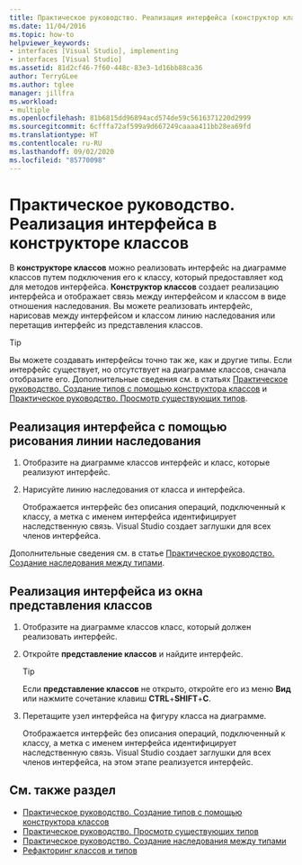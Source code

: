 ```yaml
---
title: Практическое руководство. Реализация интерфейса (конструктор классов)
ms.date: 11/04/2016
ms.topic: how-to
helpviewer_keywords:
- interfaces [Visual Studio], implementing
- interfaces [Visual Studio]
ms.assetid: 81d2cf46-7f60-448c-83e3-1d16bb88ca36
author: TerryGLee
ms.author: tglee
manager: jillfra
ms.workload:
- multiple
ms.openlocfilehash: 81b6815dd96894acd574de59c5616371220d2999
ms.sourcegitcommit: 6cfffa72af599a9d667249caaaa411bb28ea69fd
ms.translationtype: HT
ms.contentlocale: ru-RU
ms.lasthandoff: 09/02/2020
ms.locfileid: "85770098"
---
```

# <a name="how-to-implement-an-interface-in-class-designer"></a>Практическое руководство. Реализация интерфейса в конструкторе классов

В **конструкторе классов** можно реализовать интерфейс на диаграмме классов путем подключения его к классу, который предоставляет код для методов интерфейса. **Конструктор классов** создает реализацию интерфейса и отображает связь между интерфейсом и классом в виде отношения наследования. Вы можете реализовать интерфейс, нарисовав между интерфейсом и классом линию наследования или перетащив интерфейс из представления классов.

> [!TIP]
> Вы можете создавать интерфейсы точно так же, как и другие типы. Если интерфейс существует, но отсутствует на диаграмме классов, сначала отобразите его. Дополнительные сведения см. в статьях [Практическое руководство. Создание типов с помощью конструктора классов](how-to-create-types.md) и [Практическое руководство. Просмотр существующих типов](how-to-view-existing-types.md).

## <a name="to-implement-an-interface-by-drawing-an-inheritance-line"></a>Реализация интерфейса с помощью рисования линии наследования

1. Отобразите на диаграмме классов интерфейс и класс, которые реализуют интерфейс.

2. Нарисуйте линию наследования от класса и интерфейса.

     Отображается интерфейс без описания операций, подключенный к классу, а метка с именем интерфейса идентифицирует наследственную связь. Visual Studio создает заглушки для всех членов интерфейса.

Дополнительные сведения см. в статье [Практическое руководство. Создание наследования между типами](how-to-create-inheritance-between-types.md).

## <a name="to-implement-an-interface-from-the-class-view-window"></a>Реализация интерфейса из окна представления классов

1. Отобразите на диаграмме классов класс, который должен реализовать интерфейс.

2. Откройте **представление классов** и найдите интерфейс.

    > [!TIP]
    > Если **представление классов** не открыто, откройте его из меню **Вид** или нажмите сочетание клавиш **CTRL**+**SHIFT**+**C**.

3. Перетащите узел интерфейса на фигуру класса на диаграмме.

     Отображается интерфейс без описания операций, подключенный к классу, а метка с именем интерфейса идентифицирует наследственную связь. Visual Studio создает заглушки для всех членов интерфейса, на этом этапе реализуется интерфейс.

## <a name="see-also"></a>См. также раздел

- [Практическое руководство. Создание типов с помощью конструктора классов](how-to-create-types.md)
- [Практическое руководство. Просмотр существующих типов](how-to-view-existing-types.md)
- [Практическое руководство. Создание наследования между типами](how-to-create-inheritance-between-types.md)
- [Рефакторинг классов и типов](refactoring-classes-and-types.md)
